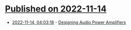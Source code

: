 # [Published on 2022-11-14](index.md)

* [2022-11-14, 04:03:18](https://news.ycombinator.com/item?id=33590083) - [Designing Audio Power Amplifiers](http://www.cordellaudio.com/book/)
